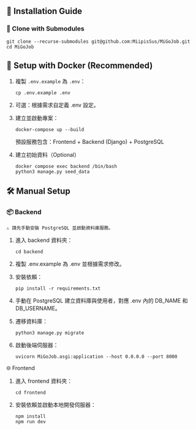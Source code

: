 ## 🚀 Installation Guide

### 🧬 Clone with Submodules

    git clone --recurse-submodules git@github.com:MiipisSus/MiGoJob.git
    cd MiGoJob

## 🐳 Setup with Docker (Recommended)

1. 複製 `.env.example` 為 `.env`：

   ```
   cp .env.example .env
   ```

2. 可選：根據需求自定義 .env 設定。

3. 建立並啟動專案：

   ```
   docker-compose up --build
   ```

   預設服務包含：Frontend + Backend (Django) + PostgreSQL

4. 建立初始資料（Optional）

   ```
   docker compose exec backend /bin/bash
   python3 manage.py seed_data
   ```

## 🛠 Manual Setup

### 📦 Backend

    ⚠️ 請先手動安裝 PostgreSQL 並啟動資料庫服務。

1. 進入 backend 資料夾：

   ```
   cd backend
   ```

2. 複製 .env.example 為 .env 並根據需求修改。

3. 安裝依賴：

   ```
   pip install -r requirements.txt
   ```

4. 手動在 PostgreSQL 建立資料庫與使用者，對應 .env 內的 DB_NAME 和 DB_USERNAME。

5. 遷移資料庫：

   ```
   python3 manage.py migrate
   ```

6. 啟動後端伺服器：

   ```
   uvicorn MiGoJob.asgi:application --host 0.0.0.0 --port 8000
   ```

🌐 Frontend

1. 進入 frontend 資料夾：

   ```
   cd frontend
   ```

2. 安裝依賴並啟動本地開發伺服器：

   ```
   npm install
   npm run dev
   ```
